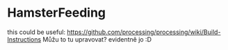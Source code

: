 # HamsterFeeding
this could be useful: https://github.com/processing/processing/wiki/Build-Instructions
Můžu to tu upravovat?
evidentně jo :D
